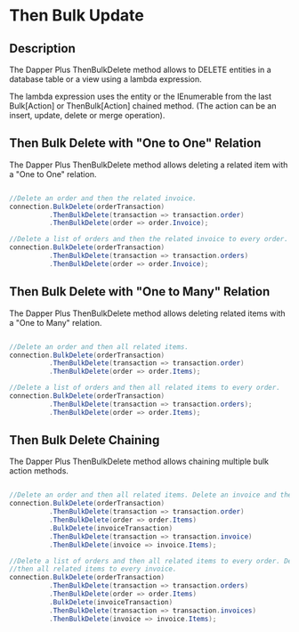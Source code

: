 # Then Bulk Update

## Description

The Dapper Plus ThenBulkDelete method allows to DELETE entities in a database table or a view using a lambda expression.

The lambda expression uses the entity or the IEnumerable<TEntity> from the last Bulk[Action] or ThenBulk[Action] chained method. (The action can be an insert, update, delete or merge operation).

## Then Bulk Delete with "One to One" Relation

The Dapper Plus ThenBulkDelete method allows deleting a related item with a "One to One" relation.


```csharp

//Delete an order and then the related invoice.
connection.BulkDelete(orderTransaction)
          .ThenBulkDelete(transaction => transaction.order)
          .ThenBulkDelete(order => order.Invoice);

//Delete a list of orders and then the related invoice to every order.
connection.BulkDelete(orderTransaction)
          .ThenBulkDelete(transaction => transaction.orders)
          .ThenBulkDelete(order => order.Invoice);
```

## Then Bulk Delete with "One to Many" Relation

The Dapper Plus ThenBulkDelete method allows deleting related items with a "One to Many" relation.


```csharp

//Delete an order and then all related items.
connection.BulkDelete(orderTransaction)
          .ThenBulkDelete(transaction => transaction.order)
          .ThenBulkDelete(order => order.Items);

//Delete a list of orders and then all related items to every order.
connection.BulkDelete(orderTransaction)
          .ThenBulkDelete(transaction => transaction.orders);
          .ThenBulkDelete(order => order.Items);
```

## Then Bulk Delete Chaining

The Dapper Plus ThenBulkDelete method allows chaining multiple bulk action methods.


```csharp

//Delete an order and then all related items. Delete an invoice and then all related items.
connection.BulkDelete(orderTransaction)
          .ThenBulkDelete(transaction => transaction.order)
          .ThenBulkDelete(order => order.Items)
          .BulkDelete(invoiceTransaction)
          .ThenBulkDelete(transaction => transaction.invoice)
          .ThenBulkDelete(invoice => invoice.Items);

//Delete a list of orders and then all related items to every order. Delete a list of invoices and 
//then all related items to every invoice.
connection.BulkDelete(orderTransaction)
          .ThenBulkDelete(transaction => transaction.orders)
          .ThenBulkDelete(order => order.Items)
          .BulkDelete(invoiceTransaction)
          .ThenBulkDelete(transaction => transaction.invoices)
          .ThenBulkDelete(invoice => invoice.Items);

```
